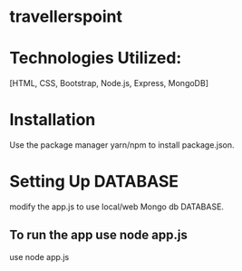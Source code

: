 # travellerspoint
# Technologies Utilized:
[HTML, CSS, Bootstrap, Node.js, Express, MongoDB]
# Installation
Use the package manager yarn/npm to install package.json.

# Setting Up DATABASE
modify the app.js to use local/web Mongo db DATABASE.

## To run the app use node app.js
use node app.js
